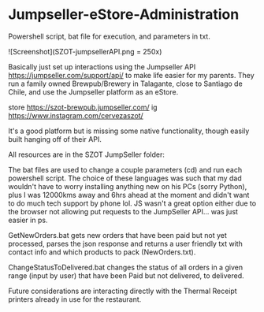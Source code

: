 # Jumpseller-eStore-Administration

Powershell script, bat file for execution, and parameters in txt.

![Screenshot](SZOT-jumpsellerAPI.png = 250x)

Basically just set up interactions using the Jumpseller API https://jumpseller.com/support/api/ to make life easier for my parents.
They run a family owned Brewpub/Brewery in Talagante, close to Santiago de Chile, and use the Jumpseller platform as an eStore.

store https://szot-brewpub.jumpseller.com/ ig https://www.instagram.com/cervezaszot/

It's a good platform but is missing some native functionality, though easily built hanging off of their API. 


All resources are in the SZOT JumpSeller folder:

The bat files are used to change a couple parameters (cd) and run each powershell script. 
The choice of these languages was such that my dad wouldn't have to worry installing anything new on his PCs (sorry Python), plus I was 12000kms away and 6hrs ahead at the moment and didn't want to do much tech support by phone lol.
JS wasn't a great option either due to the browser not allowing put requests to the JumpSeller API... was just easier in ps.

GetNewOrders.bat gets new orders that have been paid but not yet processed, parses the json response and returns a user friendly txt with contact info and which products to pack (NewOrders.txt).

ChangeStatusToDelivered.bat changes the status of all orders in a given range (input by user) that have been Paid but not delivered, to delivered.

Future considerations are interacting directly with the Thermal Receipt printers already in use for the restaurant.
